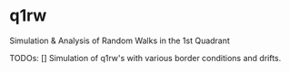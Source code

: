 # q1rw
Simulation &amp; Analysis of Random Walks in the 1st Quadrant 

TODOs:
[] Simulation of q1rw's with various border conditions and drifts.
